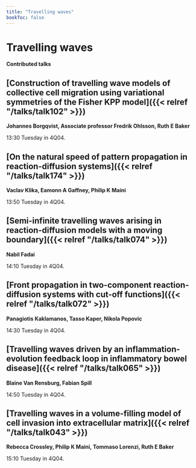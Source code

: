 ```yaml
---
title: "Travelling waves"
bookToc: false
---
```


# Travelling waves

**Contributed talks**


## [Construction of travelling wave models of collective cell migration using variational symmetries of the Fisher KPP model]({{< relref "/talks/talk102" >}})

**Johannes Borgqvist, Associate professor Fredrik Ohlsson, Ruth E Baker**

13:30 Tuesday in 4Q04.


## [On the natural speed of pattern propagation in reaction-diffusion systems]({{< relref "/talks/talk174" >}})

**Vaclav Klika, Eamonn A Gaffney, Philip K Maini**

13:50 Tuesday in 4Q04.


## [Semi-infinite travelling waves arising in reaction-diffusion models with a moving boundary]({{< relref "/talks/talk074" >}})

**Nabil Fadai**

14:10 Tuesday in 4Q04.


## [Front propagation in two-component reaction-diffusion systems with cut-off functions]({{< relref "/talks/talk072" >}})

**Panagiotis Kaklamanos, Tasso Kaper, Nikola Popovic**

14:30 Tuesday in 4Q04.


## [Travelling waves driven by an inflammation-evolution feedback loop in inflammatory bowel disease]({{< relref "/talks/talk065" >}})

**Blaine Van Rensburg, Fabian Spill**

14:50 Tuesday in 4Q04.


## [Travelling waves in a volume-filling model of cell invasion into extracellular matrix]({{< relref "/talks/talk043" >}})

**Rebecca Crossley, Philip K Maini, Tommaso Lorenzi, Ruth E Baker**

15:10 Tuesday in 4Q04.


